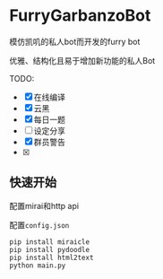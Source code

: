 # FurryGarbanzoBot
模仿凯叽的私人bot而开发的furry bot

优雅、结构化且易于增加新功能的私人Bot

TODO:

- [x] 在线编译
- [x] 云黑
- [x] 每日一题
- [ ] 设定分享
- [x] 群员警告
- [x] 

## 快速开始
配置mirai和http api

配置`config.json`

```
pip install miraicle
pip install pydoodle
pip install html2text
python main.py
```